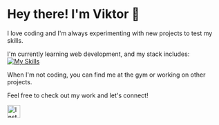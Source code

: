 # Hey there! I'm Viktor 👋

I love coding and I'm always experimenting with new projects to test my skills.

I'm currently learning web development, and my stack includes:
<br>
[![My Skills](https://skillicons.dev/icons?i=ubuntu,webpack,js,html,css)](https://skillicons.dev)

When I'm not coding, you can find me at the gym or working on other projects.

Feel free to check out my work and let's connect!

[<img src="https://cdn.jsdelivr.net/npm/simple-icons@v9/icons/instagram.svg" alt="Instagram" width="30" height="30"/>](https://www.instagram.com/vaskov555/)

